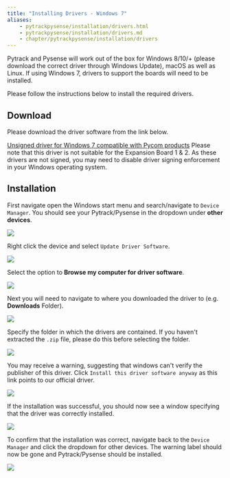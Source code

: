 ```yaml
---
title: "Installing Drivers - Windows 7"
aliases:
    - pytrackpysense/installation/drivers.html
    - pytrackpysense/installation/drivers.md
    - chapter/pytrackpysense/installation/drivers
---
```


Pytrack and Pysense will work out of the box for Windows 8/10/+ (please download the correct driver through Windows Update), macOS as well as Linux. If using Windows 7, drivers to support the boards will need to be installed.

Please follow the instructions below to install the required drivers.

## Download

Please download the driver software from the link below.

[Unsigned driver for Windows 7 compatible with Pycom products](/gitbook/assets/pycom.inf.zip)
Please note that this driver is not suitable for the Expansion Board 1 & 2.
As these drivers are not signed, you may need to disable driver signing enforcement in your Windows operating system.

## Installation

First navigate open the Windows start menu and search/navigate to `Device Manager`. You should see your Pytrack/Pysense in the dropdown under **other devices**.

![](/gitbook/assets/win7-1.png)

Right click the device and select `Update Driver Software`.

![](/gitbook/assets/win7-2.png)

Select the option to **Browse my computer for driver software**.

![](/gitbook/assets/win7-3.png)

Next you will need to navigate to where you downloaded the driver to (e.g. **Downloads** Folder).

![](/gitbook/assets/win7-4.png)

Specify the folder in which the drivers are contained. If you haven't extracted the `.zip` file, please do this before selecting the folder.

![](/gitbook/assets/win7-5.png)

You may receive a warning, suggesting that windows can't verify the publisher of this driver. Click `Install this driver software anyway` as this link points to our official driver.

![](/gitbook/assets/win7-6.png)

If the installation was successful, you should now see a window specifying that the driver was correctly installed.

![](/gitbook/assets/win7-7.png)

To confirm that the installation was correct, navigate back to the `Device Manager` and click the dropdown for other devices. The warning label should now be gone and Pytrack/Pysense should be installed.

![](/gitbook/assets/win7-8.png)
